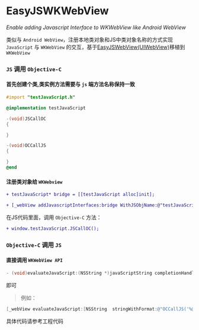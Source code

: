 # EasyJSWKWebView

_Enable adding Javascript Interface to WKWebView like Android WebView_

类似与 `Android WebView`，注册本地类对象和JS中类对象名称的方式实现 `JavaScript` 与 `WKWebView` 的交互，基于[EasyJSWebView(UIWebView)](https://github.com/dukeland/EasyJSWebView)移植到 `WKWebView`

### `JS` 调用 `Objective-C`

#### 首先创建个类,类实例方法需要与 `js` 端方法名称保持一致
```objective-c
#import "testJavaScript.h"

@implementation testJavaScript

-(void)JSCallOC
{

}

-(void)OCCallJS
{

}
@end
```
#### 注册类对象给 `WKWebview`
```diff
+ testJavaScript* bridge = [[testJavaScript alloc]init];

+ [_webView addJavascriptInterfaces:bridge WithJSObjName:@"testJavaScript"];    
```

在JS代码里面，调用 `Objective-C` 方法：

```diff
+ window.testJavaScript.JSCallOC();
```

### `Objective-C` 调用 `JS`
   
#### 直接调用 `WKWebView API`
   
```objective-c
- (void)evaluateJavaScript:(NSString *)javaScriptString completionHandler:(void (^ __nullable)(__nullable id, NSError * __nullable error))completionHandler;
```
即可  
  
> 例如：
  
```objective-c
[_webView evaluateJavaScript:[NSString  stringWithFormat:@"OCCallJS('%@')",@"厉害了world哥"]completionHandler:nil];
```

具体代码请参考工程代码